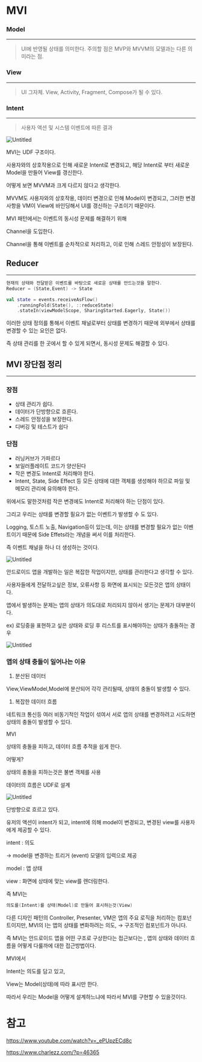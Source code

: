 # MVI

### Model

----
> UI에 반영될 상태를 의미한다.
주의할 점은 MVP와 MVVM의 모델과는 다른 의미라는 점.
>

### View

-----
> UI 그자체. View, Activity, Fragment, Compose가 될 수 있다.
>

### Intent

------
> 사용자 액션 및 시스템 이벤트에 따른 결과
>


![Untitled](https://file.notion.so/f/f/bea1f681-e907-4ad0-8d9e-c46aa582a35d/8c4d988e-3fe6-4e42-85d4-85a8843c26cc/Untitled.png?id=34ce2001-7260-4388-81fc-9342a5c93a6a&table=block&spaceId=bea1f681-e907-4ad0-8d9e-c46aa582a35d&expirationTimestamp=1709373600000&signature=8PkxPupqAFo_sj1xP7LIN007PpKl5Fe9uLNBRGBupFw&downloadName=Untitled.png)

MVI는 UDF 구조이다.

사용자와의 상호작용으로 인해 새로운 Intent로 변경되고, 해당 Intent로 부터 새로운 Model을 만들어 View를 갱신한다.

어떻게 보면 MVVM과 크게 다르지 않다고 생각한다.

MVVM도 사용자와의 상호작용, 데이터 변경으로 인해 Model이 변경되고, 그러한 변경사항을 VM이 View에 바인딩해서 UI를 갱신하는 구조이기 때문이다.

MVI 패턴에서는 이벤트의 동시성 문제를 해결하기 위해

Channel을 도입한다.

Channel을 통해 이벤트를 순차적으로 처리하고, 이로 인해 스레드 안정성이 보장된다.


## Reducer

-----

```kotlin
현재의 상태와 전달받은 이벤트를 바탕으로 새로운 상태를 만드는것을 말한다.
Reducer = (State,Event) -> State
```

```kotlin
val state = events.receiveAsFlow()
	.runningFold(State(), ::reduceState)
	.stateIn(viewModelScope, SharingStarted.Eagerly, State())
```

이러한 상태 정의를 통해서 이벤트 채널로부터 상태를 변경하기 때문에 외부에서 상태를 변경할 수 있는 요인은 없다.

즉 상태 관리를 한 곳에서 할 수 있게 되면서, 동시성 문제도 해결할 수 있다.

## MVI 장단점 정리

---

### 장점

- 상태 관리가 쉽다.
- 데이터가 단방향으로 흐른다.
- 스레드 안정성을 보장한다.
- 디버깅 및 테스트가 쉽다

### 단점

- 러닝커브가 가파르다
- 보일러플레이트 코드가 양산된다
- 작은 변경도 Intent로 처리해야 한다.
- Intent, State, Side Effect 등 모든 상태에 대한 객체를 생성해야 하므로
  파일 및 메모리 관리에 유의해야 한다.

위에서도 말한것처럼 작은 변경에도 Intent로 처리해야 하는 단점이 있다.

그리고 우리는 상태를 변경할 필요가 없는 이벤트가 발생할 수 도 있다.

Logging, 토스트 노출, Navigation등이 있는데, 이는 상태를 변경할 필요가 없는 이벤트이기 때문에 Side Effets라는 개념을 써서 이를 처리한다.

즉 이벤트 채널을 하나 더 생성하는 것이다.

![Untitled](https://file.notion.so/f/f/bea1f681-e907-4ad0-8d9e-c46aa582a35d/686cc1ae-a6bc-417d-b392-fd7bcb6f9776/Untitled.png?id=beab4987-5664-490d-8c15-cd21f67d565d&table=block&spaceId=bea1f681-e907-4ad0-8d9e-c46aa582a35d&expirationTimestamp=1709373600000&signature=yb-8yM6Zx5Zymvdg9cahvtbPhixswYIcucTxOD0Lr2w&downloadName=Untitled.png)



안드로이드 앱을 개발하는 일은 복잡한 작업이지만, 상태를 관리한다고 생각할 수 있다.

사용자들에게 전달하고싶은 정보, 오류사항 등 화면에 표시되는 모든것은 앱의 상태이다.

앱에서 발생하는 문제는 앱의 상태가 의도대로 처리되지 않아서 생기는 문제가 대부분이다.

ex) 로딩중을 표현하고 싶은 상태와 로딩 후 리스트를 표시해야하는 상태가 충돌하는 경우

![Untitled](https://file.notion.so/f/f/bea1f681-e907-4ad0-8d9e-c46aa582a35d/74337a53-f236-456d-ae7b-9f49828217c1/Untitled.png?id=964688bf-18bf-4c86-9cf8-a0b09944a91b&table=block&spaceId=bea1f681-e907-4ad0-8d9e-c46aa582a35d&expirationTimestamp=1709373600000&signature=L2vnU21Z8TdLz2yjGdqREcZ69g2sE0K7yFAtfNWmsrI&downloadName=Untitled.png)

### 앱의 상태 충돌이 일어나는 이유

1. 분산된 데이터

View,ViewModel,Model에 분산되어 각각  관리될때, 상태의 충돌이 발생할 수 있다.

1. 복잡한 데이터 흐름

네트워크 통신등 여러 비동기적인 작업이 섞여서 서로 앱의 상태를 변경하려고 시도하면 상태의 충돌이 발생할 수 있다.

MVI

상태의 충돌을 피하고, 데이터 흐름 추적을 쉽게 한다.

어떻게?

상태의 충돌을 피하는것은 불변 객체를 사용

데이터의 흐름은 UDF로 설계

![Untitled](https://file.notion.so/f/f/bea1f681-e907-4ad0-8d9e-c46aa582a35d/da89773f-cf0f-4809-ac0c-046a4aa7e272/Untitled.png?id=d95db47a-c3a9-4718-b086-ff2d74df3fc1&table=block&spaceId=bea1f681-e907-4ad0-8d9e-c46aa582a35d&expirationTimestamp=1709373600000&signature=5yLJwzlRfxkMDT7SW9XJ2KOzm7ZXoVDFLRcLzMaU1qI&downloadName=Untitled.png)

단방향으로 흐르고 있다.

유저의 액션이 intent가 되고, intent에 의해 model이 변경되고, 변경된 view를 사용자에게 제공할 수 있다.

intent : 의도

→ model을 변경하는 트리거 (event) 모델의 입력으로 제공

model : 앱 상태

view : 화면에 상태에 맞는 view를 렌더링한다.

즉 MVI는

```kotlin
의도를(Intent)를 상태(Model)로 만들어 표시하는것(View)
```

다른 디자인 패턴의 Controller, Presenter, VM은 앱의 주요 로직을 처리하는 컴포넌트이지만, MVI의 I는  앱의 상태를 변화하려는 의도, → 구조적인 컴포넌트가 아니다.

즉 MVI는 안드로이드 앱을 어떤 구조로 구상한다는 접근보다는 , 앱의 상태와 데이터 흐름을 어떻게 다룰까에 대한 접근방법이다.

MVI에서

Intent는 의도를 담고 있고,

View는 Model(상태)에 따라 표시만 한다.

따라서 우리는 Model을 어떻게 설계하느냐에 따라서 MVI를 구현할 수 있을것이다.

# 참고

https://www.youtube.com/watch?v=_ePUpzECd8c

https://www.charlezz.com/?p=46365